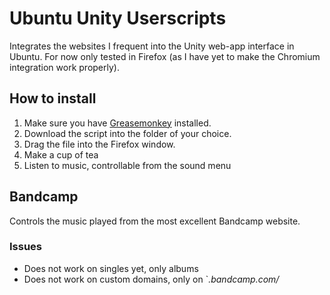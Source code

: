 # Ubuntu Unity Userscripts

Integrates the websites I frequent into the Unity web-app interface in Ubuntu. For now only tested in Firefox
(as I have yet to make the Chromium integration work properly).

## How to install

1. Make sure you have [Greasemonkey]() installed.
2. Download the script into the folder of your choice.
3. Drag the file into the Firefox window.
4. Make a cup of tea
5. Listen to music, controllable from the sound menu


## Bandcamp
Controls the music played from the most excellent Bandcamp website.

### Issues
* Does not work on singles yet, only albums
* Does not work on custom domains, only on `*.bandcamp.com/*
